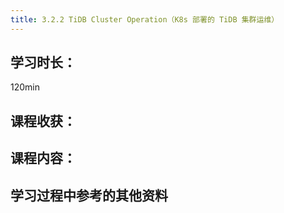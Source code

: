 ```yaml
---
title: 3.2.2 TiDB Cluster Operation（K8s 部署的 TiDB 集群运维）
---
```


## 学习时长：

120min

## 课程收获：

## 课程内容：

>

## 学习过程中参考的其他资料
